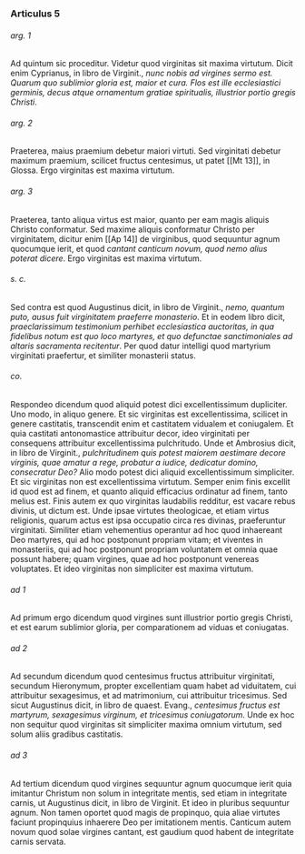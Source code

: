 ### Articulus 5

###### arg. 1
Ad quintum sic proceditur. Videtur quod virginitas sit maxima virtutum. Dicit enim Cyprianus, in libro de Virginit., *nunc nobis ad virgines sermo est. Quarum quo sublimior gloria est, maior et cura. Flos est ille ecclesiastici germinis, decus atque ornamentum gratiae spiritualis, illustrior portio gregis Christi*.

###### arg. 2
Praeterea, maius praemium debetur maiori virtuti. Sed virginitati debetur maximum praemium, scilicet fructus centesimus, ut patet [[Mt 13]], in Glossa. Ergo virginitas est maxima virtutum.

###### arg. 3
Praeterea, tanto aliqua virtus est maior, quanto per eam magis aliquis Christo conformatur. Sed maxime aliquis conformatur Christo per virginitatem, dicitur enim [[Ap 14]] de virginibus, quod sequuntur agnum quocumque ierit, et quod *cantant canticum novum, quod nemo alius poterat dicere*. Ergo virginitas est maxima virtutum.

###### s. c.
Sed contra est quod Augustinus dicit, in libro de Virginit., *nemo, quantum puto, ausus fuit virginitatem praeferre monasterio*. Et in eodem libro dicit, *praeclarissimum testimonium perhibet ecclesiastica auctoritas, in qua fidelibus notum est quo loco martyres, et quo defunctae sanctimoniales ad altaris sacramenta recitentur*. Per quod datur intelligi quod martyrium virginitati praefertur, et similiter monasterii status.

###### co.
Respondeo dicendum quod aliquid potest dici excellentissimum dupliciter. Uno modo, in aliquo genere. Et sic virginitas est excellentissima, scilicet in genere castitatis, transcendit enim et castitatem vidualem et coniugalem. Et quia castitati antonomastice attribuitur decor, ideo virginitati per consequens attribuitur excellentissima pulchritudo. Unde et Ambrosius dicit, in libro de Virginit., *pulchritudinem quis potest maiorem aestimare decore virginis, quae amatur a rege, probatur a iudice, dedicatur domino, consecratur Deo?* Alio modo potest dici aliquid excellentissimum simpliciter. Et sic virginitas non est excellentissima virtutum. Semper enim finis excellit id quod est ad finem, et quanto aliquid efficacius ordinatur ad finem, tanto melius est. Finis autem ex quo virginitas laudabilis redditur, est vacare rebus divinis, ut dictum est. Unde ipsae virtutes theologicae, et etiam virtus religionis, quarum actus est ipsa occupatio circa res divinas, praeferuntur virginitati. Similiter etiam vehementius operantur ad hoc quod inhaereant Deo martyres, qui ad hoc postponunt propriam vitam; et viventes in monasteriis, qui ad hoc postponunt propriam voluntatem et omnia quae possunt habere; quam virgines, quae ad hoc postponunt venereas voluptates. Et ideo virginitas non simpliciter est maxima virtutum.

###### ad 1
Ad primum ergo dicendum quod virgines sunt illustrior portio gregis Christi, et est earum sublimior gloria, per comparationem ad viduas et coniugatas.

###### ad 2
Ad secundum dicendum quod centesimus fructus attribuitur virginitati, secundum Hieronymum, propter excellentiam quam habet ad viduitatem, cui attribuitur sexagesimus, et ad matrimonium, cui attribuitur tricesimus. Sed sicut Augustinus dicit, in libro de quaest. Evang., *centesimus fructus est martyrum, sexagesimus virginum, et tricesimus coniugatorum*. Unde ex hoc non sequitur quod virginitas sit simpliciter maxima omnium virtutum, sed solum aliis gradibus castitatis.

###### ad 3
Ad tertium dicendum quod virgines sequuntur agnum quocumque ierit quia imitantur Christum non solum in integritate mentis, sed etiam in integritate carnis, ut Augustinus dicit, in libro de Virginit. Et ideo in pluribus sequuntur agnum. Non tamen oportet quod magis de propinquo, quia aliae virtutes faciunt propinquius inhaerere Deo per imitationem mentis. Canticum autem novum quod solae virgines cantant, est gaudium quod habent de integritate carnis servata.

